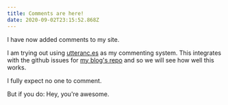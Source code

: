 ```yaml
---
title: Comments are here!
date: 2020-09-02T23:15:52.868Z
---
```

I have now added comments to my site.

I am trying out using [utteranc.es](https://utteranc.es) as my commenting system. This integrates with the github issues for [my blog's repo](https://github.com/fimion/alex-party) and so we will see how well this works.

I fully expect no one to comment.

But if you do: Hey, you're awesome.